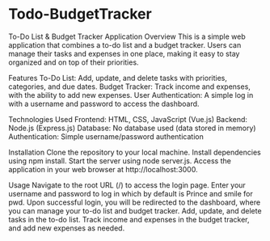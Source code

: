 # Todo-BudgetTracker
To-Do List & Budget Tracker Application
Overview
This is a simple web application that combines a to-do list and a budget tracker. Users can manage their tasks and expenses in one place, making it easy to stay organized and on top of their priorities.

Features
    To-Do List: Add, update, and delete tasks with priorities, categories, and due dates.
    Budget Tracker: Track income and expenses, with the ability to add new expenses.
    User Authentication: A simple log in with a username and password to access the dashboard.

Technologies Used
    Frontend: HTML, CSS, JavaScript (Vue.js)
    Backend: Node.js (Express.js)
    Database: No database used (data stored in memory)
    Authentication: Simple username/password authentication

Installation
    Clone the repository to your local machine.
    Install dependencies using npm install.
    Start the server using node server.js.
    Access the application in your web browser at http://localhost:3000.

Usage
    Navigate to the root URL (/) to access the login page.
    Enter your username and password to log in which by default is Prince and smile for pwd.
    Upon successful login, you will be redirected to the dashboard, where you can manage your to-do list and budget tracker.
    Add, update, and delete tasks in the to-do list.
    Track income and expenses in the budget tracker, and add new expenses as needed.


